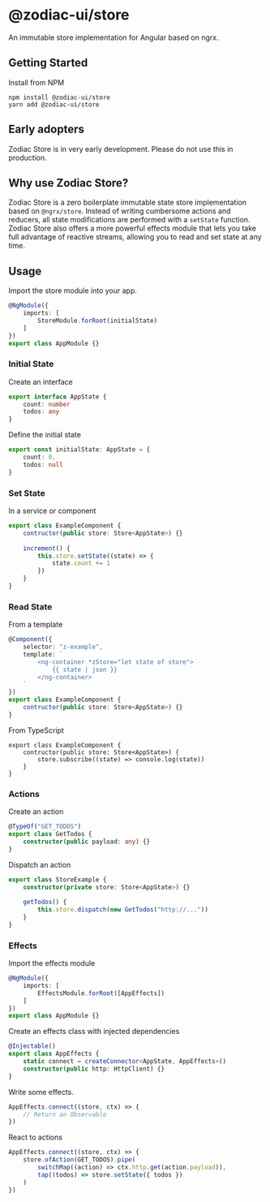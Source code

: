 # @zodiac-ui/store

An immutable store implementation for Angular based on ngrx.

## Getting Started

Install from NPM
```
npm install @zodiac-ui/store
yarn add @zodiac-ui/store
```

## Early adopters

Zodiac Store is in very early development. Please do not use this in production.

## Why use Zodiac Store?

Zodiac Store is a zero boilerplate immutable state store implementation based on `@ngrx/store`. Instead of
writing cumbersome actions and reducers, all state modifications are performed with a `setState` function.
Zodiac Store also offers a more powerful effects module that lets you take full advantage of reactive streams,
allowing you to read and set state at any time.

## Usage

Import the store module into your app.

```ts
@NgModule({
    imports: [
        StoreModule.forRoot(initialState)
    ]
})
export class AppModule {}
```

### Initial State

Create an interface

```ts
export interface AppState {
    count: number
    todos: any
}
```

Define the initial state

```ts
export const initialState: AppState = {
    count: 0,
    todos: null
}
```

### Set State

In a service or component

```ts
export class ExampleComponent {
    contructor(public store: Store<AppState>) {}
    
    increment() {
        this.store.setState((state) => {
            state.count += 1
        })
    }
}
```

### Read State

From a template

```ts
@Component({
    selector: "z-example",
    template: `
        <ng-container *zStore="let state of store">
            {{ state | json }}
        </ng-container>
    `
})
export class ExampleComponent {
    contructor(public store: Store<AppState>) {}
}
```

From TypeScript

```
export class ExampleComponent {
    contructor(public store: Store<AppState>) {
        store.subscribe((state) => console.log(state))
    }
}
```

### Actions
 
Create an action

```ts
@TypeOf("GET_TODOS")
export class GetTodos {
    constructor(public payload: any) {}
}
```

Dispatch an action

```ts
export class StoreExample {
    constructor(private store: Store<AppState>) {}
    
    getTodos() {
        this.store.dispatch(new GetTodos("http://..."))
    }
}
```

### Effects

Import the effects module

```ts
@NgModule({
    imports: [
        EffectsModule.forRoot([AppEffects])
    ]
})
export class AppModule {}
```

Create an effects class with injected dependencies

```ts
@Injectable()
export class AppEffects {
    static connect = createConnector<AppState, AppEffects>()
    constructor(public http: HttpClient) {}
}
```

Write some effects.

```ts
AppEffects.connect((store, ctx) => {
    // Return an Observable
})
```

React to actions

```ts
AppEffects.connect((store, ctx) => {
    store.ofAction(GET_TODOS).pipe(
        switchMap((action) => ctx.http.get(action.payload)),
        tap((todos) => store.setState({ todos })
    )
})
```
